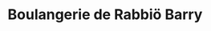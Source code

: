 ---
title: "Boulangerie de Rabbiö Barry"
url: /diomandou/boulangerie-de-rabbio-barry/
shop: bakery
---